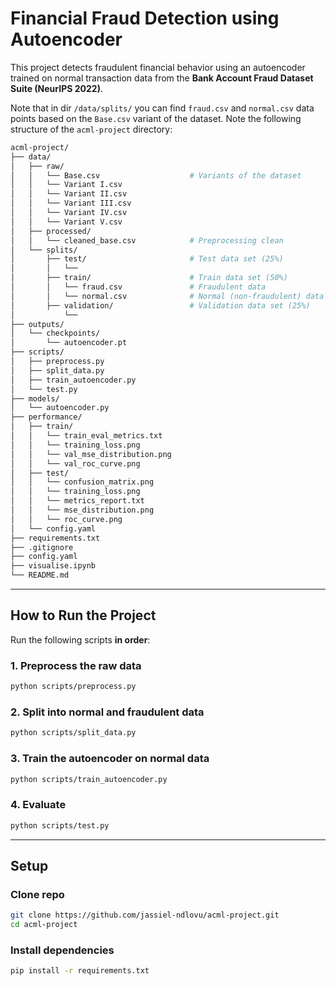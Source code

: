 # Financial Fraud Detection using Autoencoder

This project detects fraudulent financial behavior using an autoencoder trained on normal transaction data from the **Bank Account Fraud Dataset Suite (NeurIPS 2022)**.

Note that in dir ```/data/splits/``` you can find ```fraud.csv``` and ```normal.csv``` data points based on the ```Base.csv``` variant of the dataset. Note the following structure of the ```acml-project``` directory:

```bash
acml-project/
├── data/
│   ├── raw/
│   │   └── Base.csv                    # Variants of the dataset
│   │   └── Variant I.csv
│   │   └── Variant II.csv
│   │   └── Variant III.csv
│   │   └── Variant IV.csv
│   │   └── Variant V.csv
│   ├── processed/
│   │   └── cleaned_base.csv            # Preprocessing clean
│   └── splits/
│       ├── test/                       # Test data set (25%)
│       │   └──
│       ├── train/                      # Train data set (50%)
│       │   └── fraud.csv               # Fraudulent data
│       │   └── normal.csv              # Normal (non-fraudulent) data
│       ├── validation/                 # Validation data set (25%)
│           └──
├── outputs/
│   └── checkpoints/
│       └── autoencoder.pt              
├── scripts/
│   ├── preprocess.py                   
│   ├── split_data.py                   
│   ├── train_autoencoder.py           
│   └── test.py                         
├── models/
│   └── autoencoder.py                  
├── performance/
│   ├── train/
│   │   └── train_eval_metrics.txt  
│   │   └── training_loss.png
│   │   └── val_mse_distribution.png  
│   │   └── val_roc_curve.png 
│   ├── test/
│   │   └── confusion_matrix.png  
│   │   └── training_loss.png
│   │   └── metrics_report.txt  
│   │   └── mse_distribution.png
│   │   └── roc_curve.png
│   └── config.yaml                     
├── requirements.txt
├── .gitignore
├── config.yaml  
├── visualise.ipynb                                            
└── README.md                               
```

---

## How to Run the Project

Run the following scripts **in order**:

### 1. Preprocess the raw data
```bash
python scripts/preprocess.py
```

### 2. Split into normal and fraudulent data
```bash
python scripts/split_data.py
```

### 3. Train the autoencoder on normal data
```bash
python scripts/train_autoencoder.py
```

### 4. Evaluate
```bash
python scripts/test.py
```

---

## Setup

### Clone repo
```bash
git clone https://github.com/jassiel-ndlovu/acml-project.git
cd acml-project
```

### Install dependencies
```bash
pip install -r requirements.txt
```